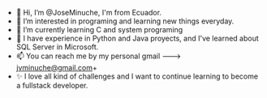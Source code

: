 - 👋 Hi, I’m @JoseMinuche, I'm from Ecuador. 
- 👀 I’m interested in programing and learning new things everyday.
- 🌱 I’m currently learning C and system programing 
- 💞️ I have experience in Python and Java proyects, and I've learned about SQL Server in Microsoft. 
- 📫 You can reach me by my personal gmail ---> jvminuche@gmail.com+
- ✨ I love all kind of challenges and I want to continue learning to become a fullstack developer.

<!---
JoseMinuche/JoseMinuche is a ✨ special ✨ repository because its `README.md` (this file) appears on your GitHub profile.
You can click the Preview link to take a look at your changes.
--->
